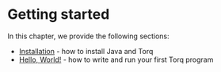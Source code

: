 # Getting started

In this chapter, we provide the following sections:

- [Installation](./book_installation.md) - how to install Java and Torq
- [Hello, World!](./book_hello_world.md) - how to write and run your first Torq program